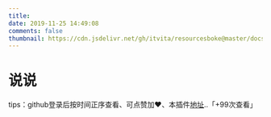 ```yaml
---
title: 
date: 2019-11-25 14:49:08
comments: false
thumbnail: https://cdn.jsdelivr.net/gh/itvita/resourcesboke@master/docs/talk.png
---
```

<div class = "text-center"><h1>说说</h1></div><div class = "text-tips">

tips：github登录后按时间正序查看、可点赞加❤️、本插件[地址](https://github.com/itvita/gitalk)..<span id="busuanzi_container_page_pv">「<span id="busuanzi_value_page_pv">+99</span>次查看」</span></div>
<div id="comment-container1"></div>
<script src="/js/gitalk_self.min.js"></script>
<script>
    var gitalk = new Gitalk({
        clientID: '6657e0085dcfde908905',
        clientSecret: '27caad36f76b34d21a2651457444b0c73b4f4690',
        id: '666666',
        repo: 'boke-comment',
        owner: 'itvita',
        admin: "itvita",
        createIssueManually: true,
        distractionFreeMode: false
    })
    gitalk.render('comment-container1')
</script>